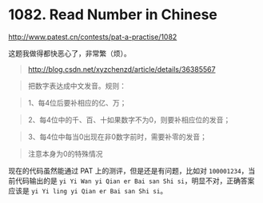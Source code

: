 # 1082. Read Number in Chinese

http://www.patest.cn/contests/pat-a-practise/1082

这题我做得都快恶心了，非常繁（烦）。


> http://blog.csdn.net/xyzchenzd/article/details/36385567

> 把数字表达成中文发音。规则：

> 1、每4位后要补相应的亿、万；

> 2、每4位中的千、百、十如果数字不为0，则要补相应位的发音；

> 3、每4位中每当0出现在非0数字前时，需要补零的发音；

> 注意本身为0的特殊情况

现在的代码虽然能通过 PAT 上的测评，但是还是有问题，比如对 `100001234`，当前代码输出的是 `yi Yi Wan yi Qian er Bai san Shi si`，明显不对，正确答案应该是 `yi Yi ling yi Qian er Bai san Shi si`。